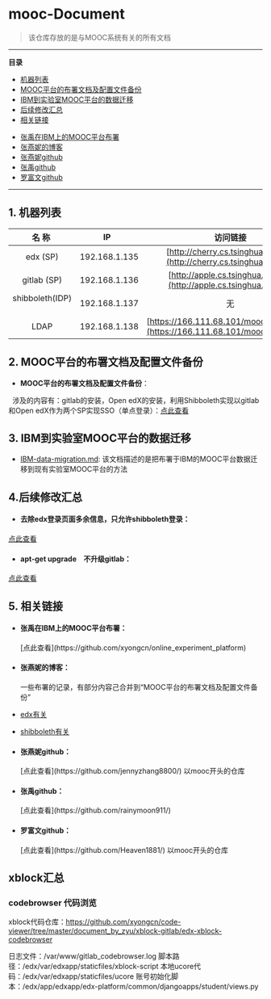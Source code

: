 # mooc-Document
> 该仓库存放的是与MOOC系统有关的所有文档

<hr/>

**目录**
* [机器列表](#framework)
* [MOOC平台的布署文档及配置文件备份](#mooc)
* [IBM到实验室MOOC平台的数据迁移](#migration)
* [后续修改汇总](#modify)
* [相关链接](#link)
 + [张禹在IBM上的MOOC平台布署](#IBM)
 + [张燕妮的博客](#blog)
 + [张燕妮github](#zyni)
 + [张禹github](#zyu)
 + [罗富文github](#lfwen)
<hr/>

<h2 id="framework">1. 机器列表</h2>

| 名 称  | IP   | 访问链接 |
| :-------------: |:-------------:| :-----:|
| edx (SP)     | 192.168.1.135 | [http://cherry.cs.tsinghua.edu.cn](http://cherry.cs.tsinghua.edu.cn) |
| gitlab (SP)     | 192.168.1.136 | [http://apple.cs.tsinghua.edu.cn](http://apple.cs.tsinghua.edu.cn) |
| shibboleth(IDP)      | 192.168.1.137 |无 |
| LDAP      | 192.168.1.138 |[https://166.111.68.101/mooc/ldapadmin/](https://166.111.68.101/mooc/ldapadmin/) |


<h2 id="mooc">2. MOOC平台的布署文档及配置文件备份</h2>

+ **MOOC平台的布署文档及配置文件备份**：

   涉及的内容有：gitlab的安装，Open edX的安装，利用Shibboleth实现以gitlab和Open edX作为两个SP实现SSO（单点登录）：[点此查看](https://github.com/jennyzhang8800/os_platform)
   
   
<h2 id="migration">3. IBM到实验室MOOC平台的数据迁移</h2>

+ [IBM-data-migration.md](https://github.com/jennyzhang8800/mooc-Document/blob/master/documentation/IBM-data-migration.md): 该文档描述的是把布署于IBM的MOOC平台数据迁移到现有实验室MOOC平台的方法

<h2 id="modify">4.后续修改汇总</h2>

+ <h4 >去除edx登录页面多余信息，只允许shibboleth登录：</h4>
[点此查看](https://github.com/jennyzhang8800/mooc-Document/blob/master/documentation/modify_edx_login_and_register_page.md)

+ <h4 >apt-get upgrade　不升级gitlab：</h4>
[点此查看](http://blog.csdn.net/jenyzhang/article/details/72510631)



<h2 id="link">5. 相关链接</h2>

+ <h4 id="IBM">张禹在IBM上的MOOC平台布署：</h4>[点此查看](https://github.com/xyongcn/online_experiment_platform)

+ <h4 id="blog">张燕妮的博客：</h4>一些布署的记录，有部分内容己合并到“MOOC平台的布署文档及配置文件备份”

 + [edx有关](http://blog.csdn.net/jenyzhang/article/category/3141095)
 + [shibboleth有关](http://blog.csdn.net/jenyzhang/article/category/6337293)
 
+ <h4 id="zyni">张燕妮github：</h4>[点此查看](https://github.com/jennyzhang8800/) 以mooc开头的仓库

+ <h4 id="zyu">张禹github：</h4>[点此查看](https://github.com/rainymoon911/)

+ <h4 id="lfwen">罗富文github：</h4>[点此查看](https://github.com/Heaven1881/) 以mooc开头的仓库


## xblock汇总

### codebrowser 代码浏览

xblock代码仓库：https://github.com/xyongcn/code-viewer/tree/master/document_by_zyu/xblock-gitlab/edx-xblock-codebrowser

日志文件：/var/www/gitlab_codebrowser.log
脚本路径：/edx/var/edxapp/staticfiles/xblock-script
本地ucore代码：/edx/var/edxapp/staticfiles/ucore
账号初始化脚本：/edx/app/edxapp/edx-platform/common/djangoapps/student/views.py

